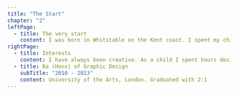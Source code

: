 ```yaml
---
title: "The Start"
chapter: "2"
leftPage:
  - title: The very start
    content: I was born in Whitstable on the Kent coast. I spent my childhood
rightPage:
  - title: Interests
    content: I have always been creative. As a child I spent hours designing and creating many things, from a giant pom pom to a collection of toy dogs. I loved painting and drawing.  This love of creativity lead me to study graphic design.
  - title: Ba (Hons) of Graphic Design
    subTitle: "2010 - 2013"
    content: University of the Arts, London. Graduated with 2:1
---
```

